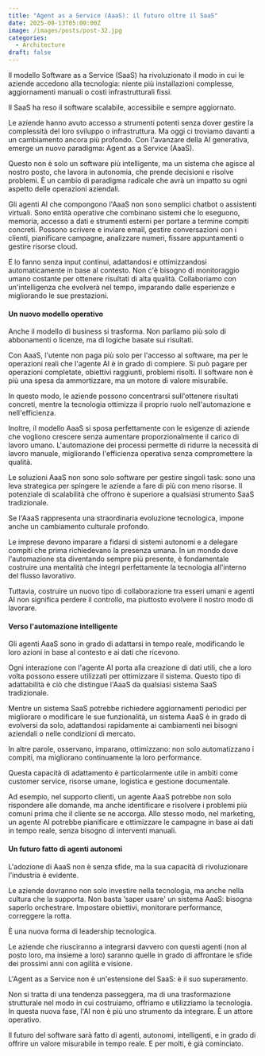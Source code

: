 ```yaml
---
title: "Agent as a Service (AaaS): il futuro oltre il SaaS"
date: 2025-08-13T05:00:00Z
image: /images/posts/post-32.jpg
categories: 
  - Architecture
draft: false
---
```


Il modello Software as a Service (SaaS) ha rivoluzionato il modo in cui le aziende accedono alla tecnologia: niente più installazioni complesse, aggiornamenti manuali o costi infrastrutturali fissi.

Il SaaS ha reso il software scalabile, accessibile e sempre aggiornato.

Le aziende hanno avuto accesso a strumenti potenti senza dover gestire la complessità del loro sviluppo o infrastruttura. Ma oggi ci troviamo davanti a un cambiamento ancora più profondo. Con l'avanzare della AI generativa, emerge un nuovo paradigma: Agent as a Service (AaaS).

Questo non è solo un software più intelligente, ma un sistema che agisce al nostro posto, che lavora in autonomia, che prende decisioni e risolve problemi. È un cambio di paradigma radicale che avrà un impatto su ogni aspetto delle operazioni aziendali.

Gli agenti AI che compongono l'AaaS non sono semplici chatbot o assistenti virtuali. Sono entità operative che combinano sistemi che lo eseguono, memoria, accesso a dati e strumenti esterni per portare a termine compiti concreti. Possono scrivere e inviare email, gestire conversazioni con i clienti, pianificare campagne, analizzare numeri, fissare appuntamenti o gestire risorse cloud.

E lo fanno senza input continui, adattandosi e ottimizzandosi automaticamente in base al contesto. Non c'è bisogno di monitoraggio umano costante per ottenere risultati di alta qualità. Collaboriamo con un'intelligenza che evolverà nel tempo, imparando dalle esperienze e migliorando le sue prestazioni.

#### Un nuovo modello operativo
Anche il modello di business si trasforma. Non parliamo più solo di abbonamenti o licenze, ma di logiche basate sui risultati.

Con AaaS, l'utente non paga più solo per l'accesso al software, ma per le operazioni reali che l'agente AI è in grado di compiere. Si può pagare per operazioni completate, obiettivi raggiunti, problemi risolti. Il software non è più una spesa da ammortizzare, ma un motore di valore misurabile.

In questo modo, le aziende possono concentrarsi sull'ottenere risultati concreti, mentre la tecnologia ottimizza il proprio ruolo nell'automazione e nell'efficienza.

Inoltre, il modello AaaS si sposa perfettamente con le esigenze di aziende che vogliono crescere senza aumentare proporzionalmente il carico di lavoro umano. L'automazione dei processi permette di ridurre la necessità di lavoro manuale, migliorando l'efficienza operativa senza compromettere la qualità.

Le soluzioni AaaS non sono solo software per gestire singoli task: sono una leva strategica per spingere le aziende a fare di più con meno risorse. Il potenziale di scalabilità che offrono è superiore a qualsiasi strumento SaaS tradizionale.

Se l'AaaS rappresenta una straordinaria evoluzione tecnologica, impone anche un cambiamento culturale profondo.

Le imprese devono imparare a fidarsi di sistemi autonomi e a delegare compiti che prima richiedevano la presenza umana. In un mondo dove l'automazione sta diventando sempre più presente, è fondamentale costruire una mentalità che integri perfettamente la tecnologia all'interno del flusso lavorativo.

Tuttavia, costruire un nuovo tipo di collaborazione tra esseri umani e agenti AI non significa perdere il controllo, ma piuttosto evolvere il nostro modo di lavorare.

#### Verso l'automazione intelligente
Gli agenti AaaS sono in grado di adattarsi in tempo reale, modificando le loro azioni in base al contesto e ai dati che ricevono.

Ogni interazione con l'agente AI porta alla creazione di dati utili, che a loro volta possono essere utilizzati per ottimizzare il sistema. Questo tipo di adattabilità è ciò che distingue l'AaaS da qualsiasi sistema SaaS tradizionale.

Mentre un sistema SaaS potrebbe richiedere aggiornamenti periodici per migliorare o modificare le sue funzionalità, un sistema AaaS è in grado di evolversi da solo, adattandosi rapidamente ai cambiamenti nei bisogni aziendali o nelle condizioni di mercato.

In altre parole, osservano, imparano, ottimizzano: non solo automatizzano i compiti, ma migliorano continuamente la loro performance.

Questa capacità di adattamento è particolarmente utile in ambiti come customer service, risorse umane, logistica e gestione documentale.

Ad esempio, nel supporto clienti, un agente AaaS potrebbe non solo rispondere alle domande, ma anche identificare e risolvere i problemi più comuni prima che il cliente se ne accorga. Allo stesso modo, nel marketing, un agente AI potrebbe pianificare e ottimizzare le campagne in base ai dati in tempo reale, senza bisogno di interventi manuali.

#### Un futuro fatto di agenti autonomi
L'adozione di AaaS non è senza sfide, ma la sua capacità di rivoluzionare l'industria è evidente.

Le aziende dovranno non solo investire nella tecnologia, ma anche nella cultura che la supporta. Non basta ‘saper usare' un sistema AaaS: bisogna saperlo orchestrare. Impostare obiettivi, monitorare performance, correggere la rotta.

È una nuova forma di leadership tecnologica.

Le aziende che riusciranno a integrarsi davvero con questi agenti (non al posto loro, ma insieme a loro) saranno quelle in grado di affrontare le sfide dei prossimi anni con agilità e visione.

L'Agent as a Service non è un'estensione del SaaS: è il suo superamento.

Non si tratta di una tendenza passeggera, ma di una trasformazione strutturale nel modo in cui costruiamo, offriamo e utilizziamo la tecnologia. In questa nuova fase, l'AI non è più uno strumento da integrare. È un attore operativo.

Il futuro del software sarà fatto di agenti, autonomi, intelligenti, e in grado di offrire un valore misurabile in tempo reale. E per molti, è già cominciato.